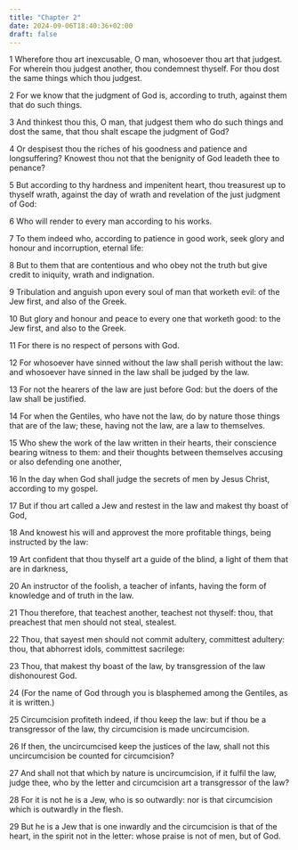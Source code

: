 ```yaml
---
title: "Chapter 2"
date: 2024-09-06T18:40:36+02:00
draft: false
---
```




1 Wherefore thou art inexcusable, O man, whosoever thou art that judgest. For wherein thou judgest another, thou condemnest thyself. For thou dost the same things which thou judgest.

2 For we know that the judgment of God is, according to truth, against them that do such things.

3 And thinkest thou this, O man, that judgest them who do such things and dost the same, that thou shalt escape the judgment of God?

4 Or despisest thou the riches of his goodness and patience and longsuffering? Knowest thou not that the benignity of God leadeth thee to penance?

5 But according to thy hardness and impenitent heart, thou treasurest up to thyself wrath, against the day of wrath and revelation of the just judgment of God:

6 Who will render to every man according to his works.

7 To them indeed who, according to patience in good work, seek glory and honour and incorruption, eternal life:

8 But to them that are contentious and who obey not the truth but give credit to iniquity, wrath and indignation.

9 Tribulation and anguish upon every soul of man that worketh evil: of the Jew first, and also of the Greek.

10 But glory and honour and peace to every one that worketh good: to the Jew first, and also to the Greek.

11 For there is no respect of persons with God.

12 For whosoever have sinned without the law shall perish without the law: and whosoever have sinned in the law shall be judged by the law.

13 For not the hearers of the law are just before God: but the doers of the law shall be justified.

14 For when the Gentiles, who have not the law, do by nature those things that are of the law; these, having not the law, are a law to themselves.

15 Who shew the work of the law written in their hearts, their conscience bearing witness to them: and their thoughts between themselves accusing or also defending one another,

16 In the day when God shall judge the secrets of men by Jesus Christ, according to my gospel.

17 But if thou art called a Jew and restest in the law and makest thy boast of God,

18 And knowest his will and approvest the more profitable things, being instructed by the law:

19 Art confident that thou thyself art a guide of the blind, a light of them that are in darkness,

20 An instructor of the foolish, a teacher of infants, having the form of knowledge and of truth in the law.

21 Thou therefore, that teachest another, teachest not thyself: thou, that preachest that men should not steal, stealest.

22 Thou, that sayest men should not commit adultery, committest adultery: thou, that abhorrest idols, committest sacrilege:

23 Thou, that makest thy boast of the law, by transgression of the law dishonourest God.

24 (For the name of God through you is blasphemed among the Gentiles, as it is written.)

25 Circumcision profiteth indeed, if thou keep the law: but if thou be a transgressor of the law, thy circumcision is made uncircumcision.

26 If then, the uncircumcised keep the justices of the law, shall not this uncircumcision be counted for circumcision?

27 And shall not that which by nature is uncircumcision, if it fulfil the law, judge thee, who by the letter and circumcision art a transgressor of the law?

28 For it is not he is a Jew, who is so outwardly: nor is that circumcision which is outwardly in the flesh.

29 But he is a Jew that is one inwardly and the circumcision is that of the heart, in the spirit not in the letter: whose praise is not of men, but of God.

